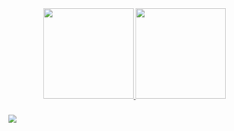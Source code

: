 <div align="center">
  <a href="https://github.com/igorvicentemachado">
  <img height="180em" src="https://github-readme-stats.vercel.app/api?username=igorvicentemachado&show_icons=true&theme=dark&include_all_commits=true&count_private=true"/>                                     
  <img height="180em" src="https://github-readme-stats.vercel.app/api/top-langs/?username=igorvicentemachado&layout=compact&langs_count=7&theme=dark"/>                
</div>
  
  
  ## 
  <div>
    <a href="https://www.linkedin.com/in/igor-vicente-machado-1818a8219/" target="_blank"><img src="https://img.shields.io/badge/-LinkedIn-%230077B5?style=for-the-badge&logo=linkedin&logoColor=white" target="_blank"></a> 
  </div>
